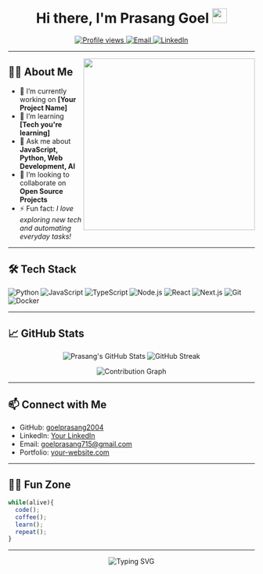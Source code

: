 <!-- Profile README for goelprasang2004 -->

<h1 align="center">Hi there, I'm Prasang Goel <img src="https://media.giphy.com/media/hvRJCLFzcasrR4ia7z/giphy.gif" width="30px"/></h1>

<p align="center">
  <a href="https://github.com/goelprasang2004">
    <img src="https://komarev.com/ghpvc/?username=goelprasang2004&label=Profile%20views&color=0e75b6&style=flat" alt="Profile views"/>
  </a>
  <a href="mailto:your.email@example.com">
    <img src="https://img.shields.io/badge/Email-D14836?style=flat&logo=gmail&logoColor=white" alt="Email"/>
  </a>
  <a href="https://www.linkedin.com/in/your-linkedin-profile">
    <img src="https://img.shields.io/badge/LinkedIn-0077B5?style=flat&logo=linkedin&logoColor=white" alt="LinkedIn"/>
  </a>
  <!-- Add more badges as needed -->
</p>

---

<img align="right" src="https://github.com/goelprasang2004/goelprasang2004/blob/main/code.gif" width="350"/>

## 👨‍💻 About Me

- 🔭 I’m currently working on **[Your Project Name]**
- 🌱 I’m learning **[Tech you're learning]**
- 💬 Ask me about **JavaScript, Python, Web Development, AI**
- 🤝 I’m looking to collaborate on **Open Source Projects**
- ⚡ Fun fact: *I love exploring new tech and automating everyday tasks!*

---

## 🛠️ Tech Stack

![Python](https://img.shields.io/badge/-Python-3776AB?style=flat&logo=python&logoColor=white)
![JavaScript](https://img.shields.io/badge/-JavaScript-F7DF1E?style=flat&logo=javascript&logoColor=black)
![TypeScript](https://img.shields.io/badge/-TypeScript-007ACC?style=flat&logo=typescript&logoColor=white)
![Node.js](https://img.shields.io/badge/-Node.js-339933?style=flat&logo=nodedotjs&logoColor=white)
![React](https://img.shields.io/badge/-React-61DAFB?style=flat&logo=react&logoColor=black)
![Next.js](https://img.shields.io/badge/-Next.js-000000?style=flat&logo=nextdotjs&logoColor=white)
![Git](https://img.shields.io/badge/-Git-F05032?style=flat&logo=git&logoColor=white)
![Docker](https://img.shields.io/badge/-Docker-2496ED?style=flat&logo=docker&logoColor=white)
<!-- Add or remove badges as per your skills -->

---

## 📈 GitHub Stats

<p align="center">
  <img src="https://github-readme-stats.vercel.app/api?username=goelprasang2004&show_icons=true&theme=github_dark" alt="Prasang's GitHub Stats"/>
  <img src="https://github-readme-streak-stats.herokuapp.com/?user=goelprasang2004&theme=github-dark&hide_border=false" alt="GitHub Streak"/>
</p>

<p align="center">
  <img src="https://github-readme-activity-graph.cyclic.app/graph?username=goelprasang2004&theme=react-dark" alt="Contribution Graph"/>
</p>

---

## 📫 Connect with Me

- GitHub: [goelprasang2004](https://github.com/goelprasang2004)
- LinkedIn: [Your LinkedIn](https://www.linkedin.com/in/prasang-goel-7188a8318?utm_source=share&utm_campaign=share_via&utm_content=profile&utm_medium=android_app)
- Email: goelprasang715@gmail.com
- Portfolio: [your-website.com](https://codewithprasang.netlify.app/)

---

## 🧑‍💻 Fun Zone

```javascript
while(alive){
  code();
  coffee();
  learn();
  repeat();
}
```

---

<p align="center">
  <img src="https://readme-typing-svg.herokuapp.com?font=Fira+Code&duration=3000&pause=1000&color=3D5AFE&center=true&vCenter=true&width=435&lines=Thanks+for+visiting+my+profile!;Let's+build+something+awesome+🚀" alt="Typing SVG"/>
</p>
